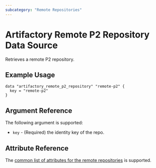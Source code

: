 ```yaml
---
subcategory: "Remote Repositories"
---
```

# Artifactory Remote P2 Repository Data Source

Retrieves a remote P2 repository.

## Example Usage

```hcl
data "artifactory_remote_p2_repository" "remote-p2" {
  key = "remote-p2"
}
```

## Argument Reference

The following argument is supported:

* `key` - (Required) the identity key of the repo.

## Attribute Reference

The [common list of attributes for the remote repositories](../resources/remote.md) is supported.